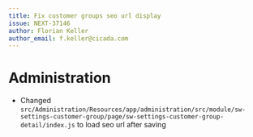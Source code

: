 ```yaml
---
title: Fix customer groups seo url display
issue: NEXT-37146
author: Florian Keller
author_email: f.keller@cicada.com
---
```

# Administration
* Changed `src/Administration/Resources/app/administration/src/module/sw-settings-customer-group/page/sw-settings-customer-group-detail/index.js` to load seo url after saving
